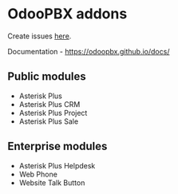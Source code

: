 # OdooPBX addons
Create issues [here](https://github.com/odoopbx/addons/issues).

Documentation - https://odoopbx.github.io/docs/

## Public modules
* Asterisk Plus
* Asterisk Plus CRM
* Asterisk Plus Project
* Asterisk Plus Sale

## Enterprise modules
* Asterisk Plus Helpdesk
* Web Phone
* Website Talk Button